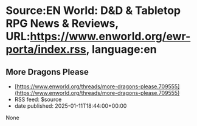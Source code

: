 # Source:EN World: D&D & Tabletop RPG News & Reviews, URL:https://www.enworld.org/ewr-porta/index.rss, language:en

## More Dragons Please
 - [https://www.enworld.org/threads/more-dragons-please.709555](https://www.enworld.org/threads/more-dragons-please.709555)
 - RSS feed: $source
 - date published: 2025-01-11T18:44:00+00:00

None

